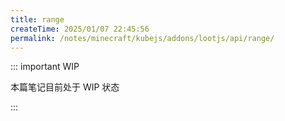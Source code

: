 ```yaml
---
title: range
createTime: 2025/01/07 22:45:56
permalink: /notes/minecraft/kubejs/addons/lootjs/api/range/
---
```


::: important WIP

本篇笔记目前处于 WIP 状态

:::
